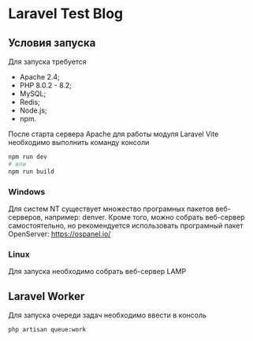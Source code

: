 # Laravel Test Blog
## Условия запуска
Для запуска требуется
* Apache 2.4;
* PHP 8.0.2 - 8.2;
* MySQL;
* Redis;
* Node.js;
* npm.

После старта сервера Apache для работы модуля Laravel Vite необходимо выполнить команду консоли
``` bash 
npm run dev
# или
npm run build
```

### Windows
Для систем NT существует множество програмных пакетов веб-серверов, например: denver. Кроме того, можно собрать веб-сервер самостоятельно, но рекомендуется использовать програмный пакет OpenServer: https://ospanel.io/

### Linux
Для запуска необходимо собрать веб-сервер LAMP

## Laravel Worker
Для запуска очереди задач необходимо ввести в консоль
``` bash 
php artisan queue:work
```